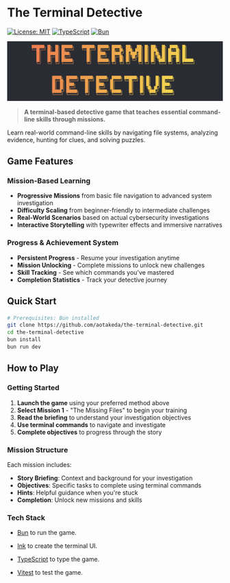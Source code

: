 # The Terminal Detective

[![License: MIT](https://img.shields.io/badge/License-MIT-yellow.svg)](https://opensource.org/licenses/MIT)
[![TypeScript](https://img.shields.io/badge/TypeScript-007ACC?logo=typescript&logoColor=white)](https://typescriptlang.org/)
[![Bun](https://img.shields.io/badge/Bun-000000?logo=bun&logoColor=white)](https://bun.sh/)

![The Terminal Detective](./logo-the-terminal-detective.png)
> **A terminal-based detective game that teaches essential command-line skills through missions.**

Learn real-world command-line skills by navigating file systems, analyzing evidence, hunting for clues, and solving puzzles.

## Game Features

### **Mission-Based Learning**

- **Progressive Missions** from basic file navigation to advanced system investigation
- **Difficulty Scaling** from beginner-friendly to intermediate challenges
- **Real-World Scenarios** based on actual cybersecurity investigations
- **Interactive Storytelling** with typewriter effects and immersive narratives

### **Progress & Achievement System**

- **Persistent Progress** - Resume your investigation anytime
- **Mission Unlocking** - Complete missions to unlock new challenges
- **Skill Tracking** - See which commands you've mastered
- **Completion Statistics** - Track your detective journey

## Quick Start

```bash
# Prerequisites: Bun installed
git clone https://github.com/aotakeda/the-terminal-detective.git
cd the-terminal-detective
bun install
bun run dev
```

## How to Play

### **Getting Started**

1. **Launch the game** using your preferred method above
2. **Select Mission 1** - "The Missing Files" to begin your training
3. **Read the briefing** to understand your investigation objectives
4. **Use terminal commands** to navigate and investigate
5. **Complete objectives** to progress through the story

### **Mission Structure**

Each mission includes:

- **Story Briefing**: Context and background for your investigation
- **Objectives**: Specific tasks to complete using terminal commands
- **Hints**: Helpful guidance when you're stuck
- **Completion**: Unlock new missions and skills

### Tech Stack

- [Bun](https://bun.sh/) to run the game.

- [Ink](https://github.com/vadimdemedes/ink) to create the terminal UI.

- [TypeScript](https://www.typescriptlang.org/) to type the game.

- [Vitest](https://vitest.dev/) to test the game.